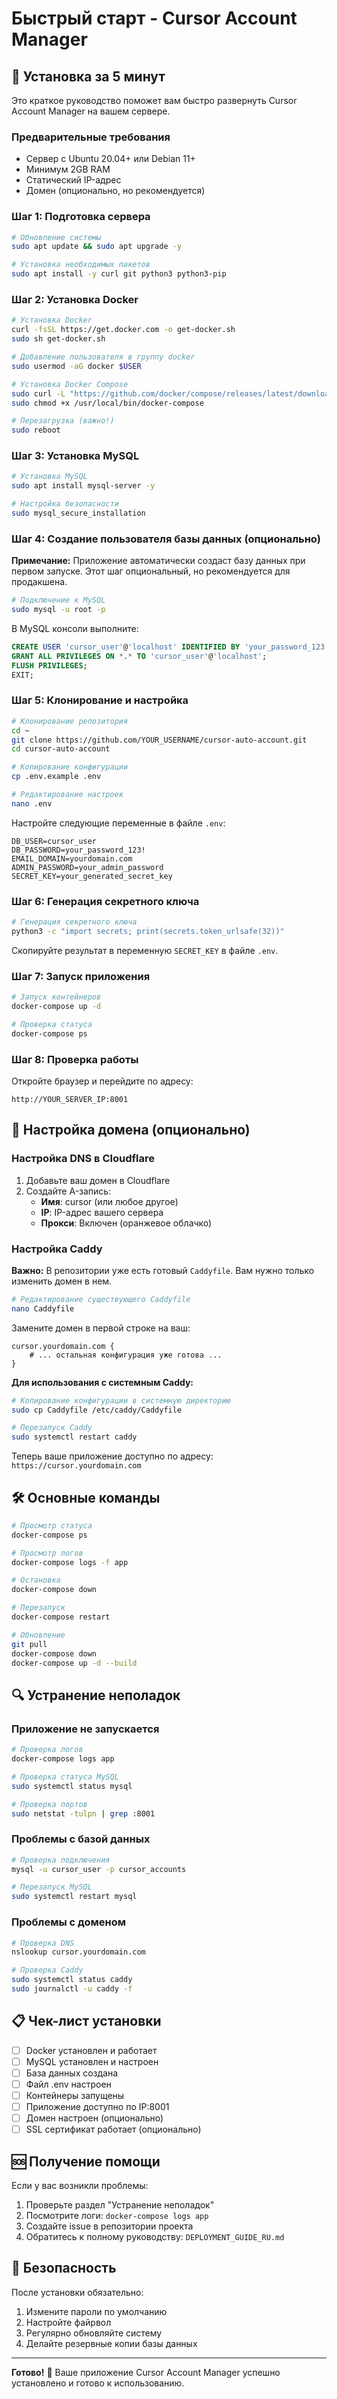 # Быстрый старт - Cursor Account Manager

## 🚀 Установка за 5 минут

Это краткое руководство поможет вам быстро развернуть Cursor Account Manager на вашем сервере.

### Предварительные требования

- Сервер с Ubuntu 20.04+ или Debian 11+
- Минимум 2GB RAM
- Статический IP-адрес
- Домен (опционально, но рекомендуется)

### Шаг 1: Подготовка сервера

```bash
# Обновление системы
sudo apt update && sudo apt upgrade -y

# Установка необходимых пакетов
sudo apt install -y curl git python3 python3-pip
```

### Шаг 2: Установка Docker

```bash
# Установка Docker
curl -fsSL https://get.docker.com -o get-docker.sh
sudo sh get-docker.sh

# Добавление пользователя в группу docker
sudo usermod -aG docker $USER

# Установка Docker Compose
sudo curl -L "https://github.com/docker/compose/releases/latest/download/docker-compose-$(uname -s)-$(uname -m)" -o /usr/local/bin/docker-compose
sudo chmod +x /usr/local/bin/docker-compose

# Перезагрузка (важно!)
sudo reboot
```

### Шаг 3: Установка MySQL

```bash
# Установка MySQL
sudo apt install mysql-server -y

# Настройка безопасности
sudo mysql_secure_installation
```

### Шаг 4: Создание пользователя базы данных (опционально)

**Примечание:** Приложение автоматически создаст базу данных при первом запуске. Этот шаг опциональный, но рекомендуется для продакшена.

```bash
# Подключение к MySQL
sudo mysql -u root -p
```

В MySQL консоли выполните:

```sql
CREATE USER 'cursor_user'@'localhost' IDENTIFIED BY 'your_password_123!';
GRANT ALL PRIVILEGES ON *.* TO 'cursor_user'@'localhost';
FLUSH PRIVILEGES;
EXIT;
```

### Шаг 5: Клонирование и настройка

```bash
# Клонирование репозитория
cd ~
git clone https://github.com/YOUR_USERNAME/cursor-auto-account.git
cd cursor-auto-account

# Копирование конфигурации
cp .env.example .env

# Редактирование настроек
nano .env
```

Настройте следующие переменные в файле `.env`:

```env
DB_USER=cursor_user
DB_PASSWORD=your_password_123!
EMAIL_DOMAIN=yourdomain.com
ADMIN_PASSWORD=your_admin_password
SECRET_KEY=your_generated_secret_key
```

### Шаг 6: Генерация секретного ключа

```bash
# Генерация секретного ключа
python3 -c "import secrets; print(secrets.token_urlsafe(32))"
```

Скопируйте результат в переменную `SECRET_KEY` в файле `.env`.

### Шаг 7: Запуск приложения

```bash
# Запуск контейнеров
docker-compose up -d

# Проверка статуса
docker-compose ps
```

### Шаг 8: Проверка работы

Откройте браузер и перейдите по адресу:
```
http://YOUR_SERVER_IP:8001
```

## 🔧 Настройка домена (опционально)

### Настройка DNS в Cloudflare

1. Добавьте ваш домен в Cloudflare
2. Создайте A-запись:
   - **Имя**: cursor (или любое другое)
   - **IP**: IP-адрес вашего сервера
   - **Прокси**: Включен (оранжевое облачко)

### Настройка Caddy

**Важно:** В репозитории уже есть готовый `Caddyfile`. Вам нужно только изменить домен в нем.

```bash
# Редактирование существующего Caddyfile
nano Caddyfile
```

Замените домен в первой строке на ваш:
```caddyfile
cursor.yourdomain.com {
    # ... остальная конфигурация уже готова ...
}
```

**Для использования с системным Caddy:**
```bash
# Копирование конфигурации в системную директорию
sudo cp Caddyfile /etc/caddy/Caddyfile

# Перезапуск Caddy
sudo systemctl restart caddy
```

Теперь ваше приложение доступно по адресу: `https://cursor.yourdomain.com`

## 🛠️ Основные команды

```bash
# Просмотр статуса
docker-compose ps

# Просмотр логов
docker-compose logs -f app

# Остановка
docker-compose down

# Перезапуск
docker-compose restart

# Обновление
git pull
docker-compose down
docker-compose up -d --build
```

## 🔍 Устранение неполадок

### Приложение не запускается

```bash
# Проверка логов
docker-compose logs app

# Проверка статуса MySQL
sudo systemctl status mysql

# Проверка портов
sudo netstat -tulpn | grep :8001
```

### Проблемы с базой данных

```bash
# Проверка подключения
mysql -u cursor_user -p cursor_accounts

# Перезапуск MySQL
sudo systemctl restart mysql
```

### Проблемы с доменом

```bash
# Проверка DNS
nslookup cursor.yourdomain.com

# Проверка Caddy
sudo systemctl status caddy
sudo journalctl -u caddy -f
```

## 📋 Чек-лист установки

- [ ] Docker установлен и работает
- [ ] MySQL установлен и настроен
- [ ] База данных создана
- [ ] Файл .env настроен
- [ ] Контейнеры запущены
- [ ] Приложение доступно по IP:8001
- [ ] Домен настроен (опционально)
- [ ] SSL сертификат работает (опционально)

## 🆘 Получение помощи

Если у вас возникли проблемы:

1. Проверьте раздел "Устранение неполадок"
2. Посмотрите логи: `docker-compose logs app`
3. Создайте issue в репозитории проекта
4. Обратитесь к полному руководству: `DEPLOYMENT_GUIDE_RU.md`

## 🔐 Безопасность

После установки обязательно:

1. Измените пароли по умолчанию
2. Настройте файрвол
3. Регулярно обновляйте систему
4. Делайте резервные копии базы данных

---

**Готово!** 🎉 Ваше приложение Cursor Account Manager успешно установлено и готово к использованию.